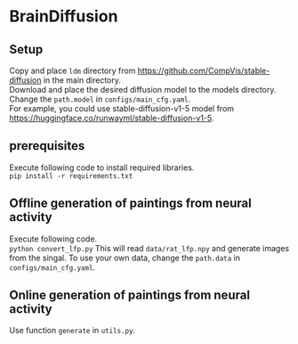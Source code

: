 # BrainDiffusion

## Setup
Copy and place `ldm` directory from https://github.com/CompVis/stable-diffusion in the main directory. </br>
Download and place the desired diffusion model to the models directory. Change the `path.model` in `configs/main_cfg.yaml`. </br>
For example, you could use stable-diffusion-v1-5 model from https://huggingface.co/runwayml/stable-diffusion-v1-5. </br>

## prerequisites
Execute following code to install required libraries. </br>
`pip install -r requirements.txt`

## Offline generation of paintings from neural activity
Execute following code. </br>
`python convert_lfp.py`
This will read `data/rat_lfp.npy` and generate images from the singal.
To use your own data, change the `path.data` in `configs/main_cfg.yaml`. </br>

## Online generation of paintings from neural activity
Use function `generate` in `utils.py`.  </br>

